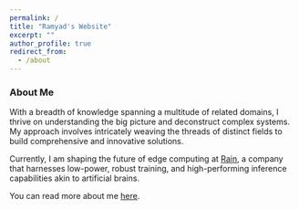 ```yaml
---
permalink: /
title: "Ramyad's Website"
excerpt: ""
author_profile: true
redirect_from:
  - /about
---
```

### About Me

With a breadth of knowledge spanning a multitude of related domains, I thrive on understanding the big picture and deconstruct complex systems. My approach involves intricately weaving the threads of distinct fields to build comprehensive and innovative solutions.

Currently, I am shaping the future of edge computing at [Rain](https://rain.ai/), a company that harnesses low-power, robust training, and high-performing inference capabilities akin to artificial brains.

You can read more about me [here](/more_about_me/).